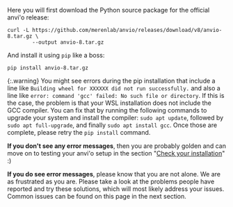 Here you will first download the Python source package for the official anvi'o release:

```
curl -L https://github.com/merenlab/anvio/releases/download/v8/anvio-8.tar.gz \
        --output anvio-8.tar.gz
```

And install it using `pip` like a boss:

```
pip install anvio-8.tar.gz
```

{:.warning}
You might see errors during the pip installation that include a line like `Building wheel for XXXXXX did not run successfully.` and also a line like `error: command 'gcc' failed: No such file or directory`. If this is the case, the problem is that your WSL installation does not include the GCC compiler. You can fix that by running the following commands to upgrade your system and install the compiler: `sudo apt update`, followed by `sudo apt full-upgrade`, and finally `sudo apt install gcc`. Once those are complete, please retry the `pip install` command.

**If you don't see any error messages**, then you are probably golden and can move on to testing your anvi'o setup in the section "[Check your installation](#6-check-your-installation)" :)

**If you do see error messages**, please know that you are not alone. We are as frustrated as you are. Please take a look at the problems people have reported and try these solutions, which will most likely address your issues. Common issues can be found on this page in the next section.
